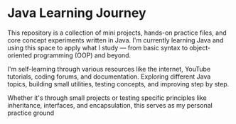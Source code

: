 # Java Learning Journey

This repository is a collection of mini projects, hands-on practice files, and core concept experiments written in Java. 
I'm currently learning Java and using this space to apply what I study — from basic syntax to object-oriented programming (OOP) and beyond.

I'm self-learning through various resources like the internet, YouTube tutorials, coding forums, and documentation. 
Exploring different Java topics, building small utilities, testing concepts, and improving step by step.

Whether it's through small projects or testing specific principles like inheritance, interfaces, and encapsulation, this serves as my personal practice ground

